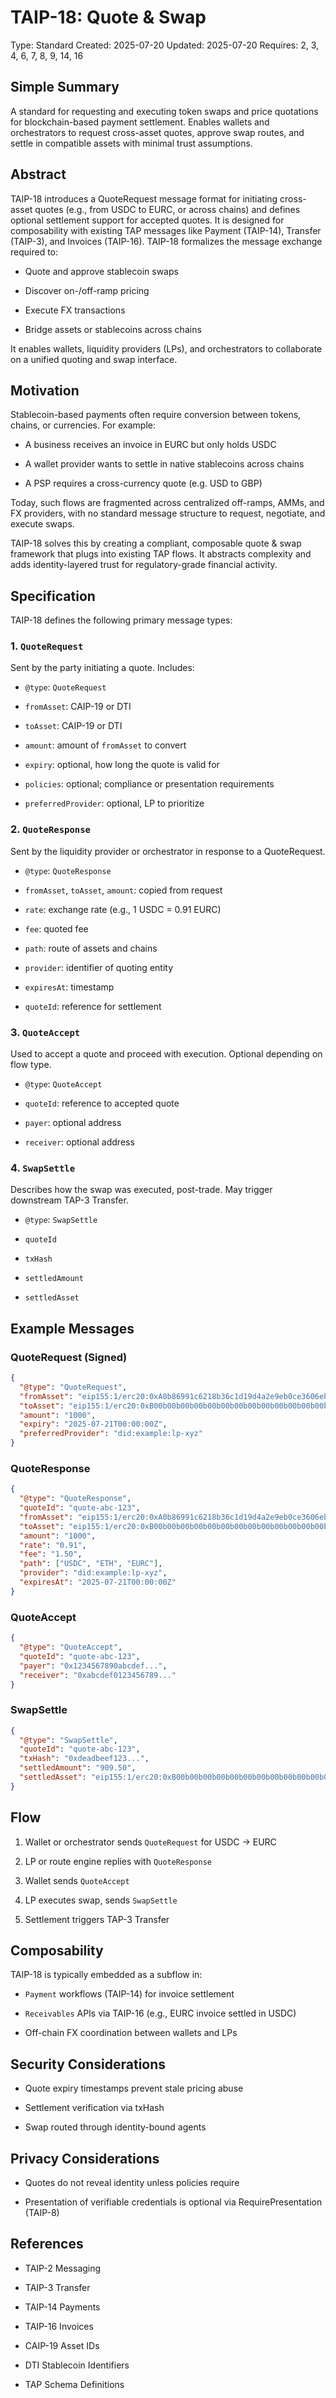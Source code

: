 # **TAIP-18: Quote & Swap**

 Type: Standard
 Created: 2025-07-20
 Updated: 2025-07-20
 Requires: 2, 3, 4, 6, 7, 8, 9, 14, 16

## **Simple Summary**

A standard for requesting and executing token swaps and price quotations for blockchain-based payment settlement. Enables wallets and orchestrators to request cross-asset quotes, approve swap routes, and settle in compatible assets with minimal trust assumptions.

## **Abstract**

TAIP-18 introduces a QuoteRequest message format for initiating cross-asset quotes (e.g., from USDC to EURC, or across chains) and defines optional settlement support for accepted quotes. It is designed for composability with existing TAP messages like Payment (TAIP-14), Transfer (TAIP-3), and Invoices (TAIP-16). TAIP-18 formalizes the message exchange required to:

* Quote and approve stablecoin swaps

* Discover on-/off-ramp pricing

* Execute FX transactions

* Bridge assets or stablecoins across chains

It enables wallets, liquidity providers (LPs), and orchestrators to collaborate on a unified quoting and swap interface.

## **Motivation**

Stablecoin-based payments often require conversion between tokens, chains, or currencies. For example:

* A business receives an invoice in EURC but only holds USDC

* A wallet provider wants to settle in native stablecoins across chains

* A PSP requires a cross-currency quote (e.g. USD to GBP)

Today, such flows are fragmented across centralized off-ramps, AMMs, and FX providers, with no standard message structure to request, negotiate, and execute swaps.

TAIP-18 solves this by creating a compliant, composable quote & swap framework that plugs into existing TAP flows. It abstracts complexity and adds identity-layered trust for regulatory-grade financial activity.

## **Specification**

TAIP-18 defines the following primary message types:

### **1\. `QuoteRequest`**

Sent by the party initiating a quote. Includes:

* `@type`: `QuoteRequest`

* `fromAsset`: CAIP-19 or DTI

* `toAsset`: CAIP-19 or DTI

* `amount`: amount of `fromAsset` to convert

* `expiry`: optional, how long the quote is valid for

* `policies`: optional; compliance or presentation requirements

* `preferredProvider`: optional, LP to prioritize

### **2\. `QuoteResponse`**

Sent by the liquidity provider or orchestrator in response to a QuoteRequest.

* `@type`: `QuoteResponse`

* `fromAsset`, `toAsset`, `amount`: copied from request

* `rate`: exchange rate (e.g., 1 USDC \= 0.91 EURC)

* `fee`: quoted fee

* `path`: route of assets and chains

* `provider`: identifier of quoting entity

* `expiresAt`: timestamp

* `quoteId`: reference for settlement

### **3\. `QuoteAccept`**

Used to accept a quote and proceed with execution. Optional depending on flow type.

* `@type`: `QuoteAccept`

* `quoteId`: reference to accepted quote

* `payer`: optional address

* `receiver`: optional address

### **4\. `SwapSettle`**

Describes how the swap was executed, post-trade. May trigger downstream TAP-3 Transfer.

* `@type`: `SwapSettle`

* `quoteId`

* `txHash`

* `settledAmount`

* `settledAsset`

## **Example Messages**

### **QuoteRequest (Signed)**

```json
{
  "@type": "QuoteRequest",
  "fromAsset": "eip155:1/erc20:0xA0b86991c6218b36c1d19d4a2e9eb0ce3606eb48",
  "toAsset": "eip155:1/erc20:0xB00b00b00b00b00b00b00b00b00b00b00b00b00b",
  "amount": "1000",
  "expiry": "2025-07-21T00:00:00Z",
  "preferredProvider": "did:example:lp-xyz"
}
```

### **QuoteResponse**

```json
{
  "@type": "QuoteResponse",
  "quoteId": "quote-abc-123",
  "fromAsset": "eip155:1/erc20:0xA0b86991c6218b36c1d19d4a2e9eb0ce3606eb48",
  "toAsset": "eip155:1/erc20:0xB00b00b00b00b00b00b00b00b00b00b00b00b00b",
  "amount": "1000",
  "rate": "0.91",
  "fee": "1.50",
  "path": ["USDC", "ETH", "EURC"],
  "provider": "did:example:lp-xyz",
  "expiresAt": "2025-07-21T00:00:00Z"
}
```

### **QuoteAccept**

```json
{
  "@type": "QuoteAccept",
  "quoteId": "quote-abc-123",
  "payer": "0x1234567890abcdef...",
  "receiver": "0xabcdef0123456789..."
}
```

### **SwapSettle**

```json
{
  "@type": "SwapSettle",
  "quoteId": "quote-abc-123",
  "txHash": "0xdeadbeef123...",
  "settledAmount": "909.50",
  "settledAsset": "eip155:1/erc20:0xB00b00b00b00b00b00b00b00b00b00b00b00b00b"
}
```

## **Flow**

1. Wallet or orchestrator sends `QuoteRequest` for USDC → EURC

2. LP or route engine replies with `QuoteResponse`

3. Wallet sends `QuoteAccept`

4. LP executes swap, sends `SwapSettle`

5. Settlement triggers TAP-3 Transfer

## **Composability**

TAIP-18 is typically embedded as a subflow in:

* `Payment` workflows (TAIP-14) for invoice settlement

* `Receivables` APIs via TAIP-16 (e.g., EURC invoice settled in USDC)

* Off-chain FX coordination between wallets and LPs

## **Security Considerations**

* Quote expiry timestamps prevent stale pricing abuse

* Settlement verification via txHash

* Swap routed through identity-bound agents

## **Privacy Considerations**

* Quotes do not reveal identity unless policies require

* Presentation of verifiable credentials is optional via RequirePresentation (TAIP-8)

## **References**

* TAIP-2 Messaging

* TAIP-3 Transfer

* TAIP-14 Payments

* TAIP-16 Invoices

* CAIP-19 Asset IDs

* DTI Stablecoin Identifiers

* TAP Schema Definitions
